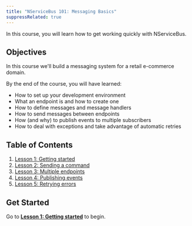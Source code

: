 ```yaml
---
title: "NServiceBus 101: Messaging Basics"
suppressRelated: true
---
```


In this course, you will learn how to get working quickly with NServiceBus.


## Objectives

In this course we'll build a messaging system for a retail e-commerce domain.

By the end of the course, you will have learned:

 * How to set up your development environment
 * What an endpoint is and how to create one
 * How to define messages and message handlers
 * How to send messages between endpoints
 * How (and why) to publish events to multiple subscribers
 * How to deal with exceptions and take advantage of automatic retries


## Table of Contents

 1. [Lesson 1: Getting started](lesson-1/)
 1. [Lesson 2: Sending a command](lesson-2/)
 1. [Lesson 3: Multiple endpoints](lesson-3/)
 1. [Lesson 4: Publishing events](lesson-4/)
 1. [Lesson 5: Retrying errors](lesson-5/)


## Get Started

Go to [**Lesson 1: Getting started**](lesson-1/) to begin.
